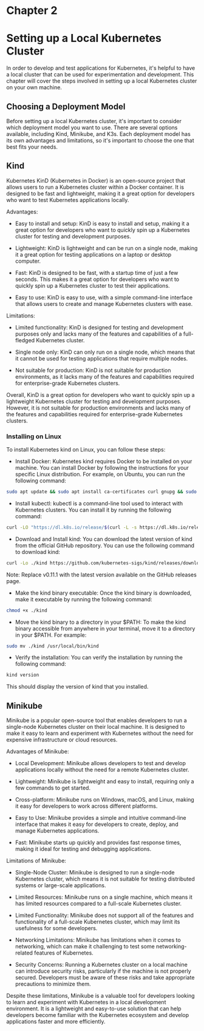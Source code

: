 # Chapter 2

# Setting up a Local Kubernetes Cluster

In order to develop and test applications for Kubernetes, it's helpful to have a local cluster that can be used for experimentation and development. This chapter will cover the steps involved in setting up a local Kubernetes cluster on your own machine.

## Choosing a Deployment Model

Before setting up a local Kubernetes cluster, it's important to consider which deployment model you want to use. There are several options available, including Kind, Minikube, and K3s. Each deployment model has its own advantages and limitations, so it's important to choose the one that best fits your needs.

## Kind

Kubernetes KinD (Kubernetes in Docker) is an open-source project that allows users to run a Kubernetes cluster within a Docker container. It is designed to be fast and lightweight, making it a great option for developers who want to test Kubernetes applications locally.

Advantages:

- Easy to install and setup: KinD is easy to install and setup, making it a great option for developers who want to quickly spin up a Kubernetes cluster for testing and development purposes.

- Lightweight: KinD is lightweight and can be run on a single node, making it a great option for testing applications on a laptop or desktop computer.

- Fast: KinD is designed to be fast, with a startup time of just a few seconds. This makes it a great option for developers who want to quickly spin up a Kubernetes cluster to test their applications.

- Easy to use: KinD is easy to use, with a simple command-line interface that allows users to create and manage Kubernetes clusters with ease.

Limitations:

- Limited functionality: KinD is designed for testing and development purposes only and lacks many of the features and capabilities of a full-fledged Kubernetes cluster.

- Single node only: KinD can only run on a single node, which means that it cannot be used for testing applications that require multiple nodes.

- Not suitable for production: KinD is not suitable for production environments, as it lacks many of the features and capabilities required for enterprise-grade Kubernetes clusters.

Overall, KinD is a great option for developers who want to quickly spin up a lightweight Kubernetes cluster for testing and development purposes. However, it is not suitable for production environments and lacks many of the features and capabilities required for enterprise-grade Kubernetes clusters.

### Installing on Linux

To install Kubernetes kind on Linux, you can follow these steps:

- Install Docker: Kubernetes kind requires Docker to be installed on your machine. You can install Docker by following the instructions for your specific Linux distribution. For example, on Ubuntu, you can run the following command:

```bash
sudo apt update && sudo apt install ca-certificates curl gnupg && sudo install -m 0755 -d /etc/apt/keyrings && curl -fsSL https://download.docker.com/linux/ubuntu/gpg | sudo gpg --dearmor -o /etc/apt/keyrings/docker.gpg && sudo chmod a+r /etc/apt/keyrings/docker.gpg && echo "deb [arch="$(dpkg --print-architecture)" signed-by=/etc/apt/keyrings/docker.gpg] https://download.docker.com/linux/ubuntu "$(. /etc/os-release && echo "$VERSION_CODENAME")" stable" | sudo tee /etc/apt/sources.list.d/docker.list > /dev/null && sudo apt update && sudo apt install docker-ce docker-ce-cli containerd.io docker-buildx-plugin docker-compose-plugin
```

- Install kubectl: kubectl is a command-line tool used to interact with Kubernetes clusters. You can install it by running the following command:

```bash
curl -LO "https://dl.k8s.io/release/$(curl -L -s https://dl.k8s.io/release/stable.txt)/bin/linux/amd64/kubectl" && sudo install -o root -g root -m 0755 kubectl /usr/local/bin/kubectl
```

- Download and Install kind: You can download the latest version of kind from the official GitHub repository. You can use the following command to download kind:

```bash
curl -Lo ./kind https://github.com/kubernetes-sigs/kind/releases/download/v0.11.1/kind-linux-amd64
```

Note: Replace v0.11.1 with the latest version available on the GitHub releases page.

- Make the kind binary executable: Once the kind binary is downloaded, make it executable by running the following command:

```bash
chmod +x ./kind
```

- Move the kind binary to a directory in your $PATH: To make the kind binary accessible from anywhere in your terminal, move it to a directory in your $PATH. For example:

```bash
sudo mv ./kind /usr/local/bin/kind
```

- Verify the installation: You can verify the installation by running the following command:

```bash
kind version
```

This should display the version of kind that you installed.

## Minikube

Minikube is a popular open-source tool that enables developers to run a single-node Kubernetes cluster on their local machine. It is designed to make it easy to learn and experiment with Kubernetes without the need for expensive infrastructure or cloud resources.

Advantages of Minikube:

- Local Development: Minikube allows developers to test and develop applications locally without the need for a remote Kubernetes cluster.

- Lightweight: Minikube is lightweight and easy to install, requiring only a few commands to get started.

- Cross-platform: Minikube runs on Windows, macOS, and Linux, making it easy for developers to work across different platforms.

- Easy to Use: Minikube provides a simple and intuitive command-line interface that makes it easy for developers to create, deploy, and manage Kubernetes applications.

- Fast: Minikube starts up quickly and provides fast response times, making it ideal for testing and debugging applications.

Limitations of Minikube:

- Single-Node Cluster: Minikube is designed to run a single-node Kubernetes cluster, which means it is not suitable for testing distributed systems or large-scale applications.

- Limited Resources: Minikube runs on a single machine, which means it has limited resources compared to a full-scale Kubernetes cluster.

- Limited Functionality: Minikube does not support all of the features and functionality of a full-scale Kubernetes cluster, which may limit its usefulness for some developers.

- Networking Limitations: Minikube has limitations when it comes to networking, which can make it challenging to test some networking-related features of Kubernetes.

- Security Concerns: Running a Kubernetes cluster on a local machine can introduce security risks, particularly if the machine is not properly secured. Developers must be aware of these risks and take appropriate precautions to minimize them.

Despite these limitations, Minikube is a valuable tool for developers looking to learn and experiment with Kubernetes in a local development environment. It is a lightweight and easy-to-use solution that can help developers become familiar with the Kubernetes ecosystem and develop applications faster and more efficiently.

```

```
